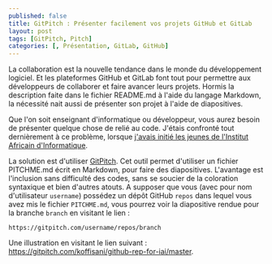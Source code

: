 ```yaml
---
published: false
title: GitPitch : Présenter facilement vos projets GitHub et GitLab
layout: post
tags: [GitPitch, Pitch]
categories: [, Présentation, GitLab, GitHub]
---
```

La collaboration est la nouvelle tendance dans le monde du développement logiciel. Et les plateformes GitHub et GitLab font tout pour permettre aux développeurs de collaborer et faire avancer leurs projets. Hormis la description faite dans le fichier README.md à l'aide du langage Markdown, la nécessité nait aussi de présenter son projet à l'aide de diapositives. 

Que l'on soit enseignant d'informatique ou développeur, vous aurez besoin de présenter quelque chose de relié au code. J'étais confronté tout dernièrement à ce problème, lorsque [j'avais initié les jeunes de l'Institut Africain d'Informatique](http://koffisani.ga/2016/07/31/changement-de-lafrique-repose-jeunes-donnez-outils-realiser).

La solution est d'utiliser [GitPitch](https://gitpitch.com). Cet outil permet d'utiliser un fichier PITCHME.md écrit en Markdown, pour faire des diapositives. L'avantage est l'inclusion sans difficulté des codes, sans se soucier de la coloration syntaxique et bien d'autres atouts.
A supposer que vous (avec pour nom d'utilisateur `username`) possédez un dépôt GitHub `repos` dans lequel vous avez mis le fichier `PITCHME.md`, vous pourrez voir la diapositive rendue pour la branche `branch` en visitant le lien : 
```
https://gitpitch.com/username/repos/branch
```
Une illustration en visitant le lien suivant : https://gitpitch.com/koffisani/github-rep-for-iai/master.